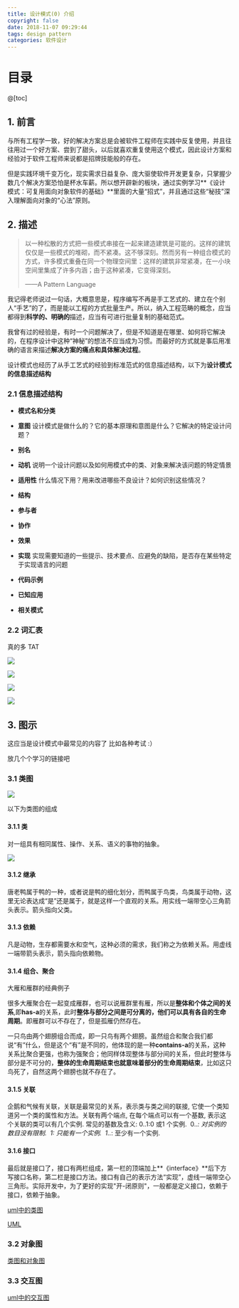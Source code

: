 ```yaml
---
title: 设计模式(0) 介绍
copyright: false
date: 2018-11-07 09:29:44
tags: design pattern
categories: 软件设计
---
```


# 目录

@[toc]



## 1. 前言

与所有工程学一致，好的解决方案总是会被软件工程师在实践中反复使用，并且往往用过一个好方案、尝到了甜头，以后就喜欢重复使用这个模式，因此设计方案和经验对于软件工程师来说都是招牌技能般的存在。

但是实践环境千变万化，现实需求日益复杂、庞大驱使软件开发更复杂，只掌握少数几个解决方案恐怕是杯水车薪。所以想开辟新的板块，通过实例学习**《设计模式：可复用面向对象软件的基础》**里面的大量“招式”，并且通过这些“秘技”深入理解面向对象的“心法”原则。



## 2. 描述

> 以一种松散的方式把一些模式串接在一起来建造建筑是可能的。这样的建筑仅仅是一些模式的堆砌，而不紧凑。这不够深刻。然而另有一种组合模式的方式，许多模式重叠在同一个物理空间里：这样的建筑非常紧凑，在一小块空间里集成了许多内涵；由于这种紧凑，它变得深刻。
>
> ——A Pattern Language

我记得老师说过一句话，大概意思是，程序编写不再是手工艺式的、建立在个别人“手艺”的了，而是能以工程的方式批量生产。所以，纳入工程范畴的概念，应当都得到**科学的、明确的**描述，应当有可进行批量复制的基础范式。

我曾有过的经验是，有时一个问题解决了，但是不知道是在哪里、如何将它解决的，在程序设计中这种“神秘”的想法不应当成为习惯。而最好的方式就是事后用准确的语言来描述**解决方案的痛点和具体解决过程**。

设计模式也经历了从手工艺式的经验到标准范式的信息描述结构，以下为**设计模式的信息描述结构**



### 2.1 信息描述结构

- **模式名和分类**

- **意图**  设计模式是做什么的？它的基本原理和意图是什么？它解决的特定设计问题？

- **别名**

- **动机**  说明一个设计问题以及如何用模式中的类、对象来解决该问题的特定情景

- **适用性**  什么情况下用？用来改进哪些不良设计？如何识别这些情况？

- **结构**

- **参与者**

- **协作**

- **效果**

- **实现**  实现需要知道的一些提示、技术要点、应避免的缺陷，是否存在某些特定于实现语言的问题

- **代码示例**

- **已知应用**

- **相关模式**



### 2.2 词汇表 

真的多 TAT

![](https://songzi-blog-pic.oss-cn-hangzhou.aliyuncs.com/cihuibiao1.PNG)

![](https://songzi-blog-pic.oss-cn-hangzhou.aliyuncs.com/cihuibiao2.PNG)

![](https://songzi-blog-pic.oss-cn-hangzhou.aliyuncs.com/cihuibiao3.PNG)

![](https://songzi-blog-pic.oss-cn-hangzhou.aliyuncs.com/cihuibiao4.PNG)



## 3. 图示

这应当是设计模式中最常见的内容了 比如各种考试 :）

放几个个学习的链接吧

### 3.1 类图

![](https://songzi-blog-pic.oss-cn-hangzhou.aliyuncs.com/class_pic.png)

以下为类图的组成



#### 3.1.1 类

对一组具有相同属性、操作、关系、语义的事物的抽象。

![](https://songzi-blog-pic.oss-cn-hangzhou.aliyuncs.com/class_introduction.png)



#### 3.1.2 继承

唐老鸭属于鸭的一种，或者说是鸭的细化划分，而鸭属于鸟类，鸟类属于动物，这里无论表达成“是”还是属于，就是这样一个直观的关系。用实线一端带空心三角箭头表示。箭头指向父类。

 

#### 3.1.3 依赖

凡是动物，生存都需要水和空气，这种必须的需求，我们称之为依赖关系。用虚线一端带箭头表示，箭头指向依赖物。

 

#### 3.1.4 组合、聚合

大雁和雁群的经典例子

 很多大雁聚合在一起变成雁群，也可以说雁群里有雁，所以是**整体和个体之间的关系**,即**has-a**的关系，此时**整体与部分之间是可分离的，他们可以具有各自的生命周期**。即雁群可以不存在了，但是孤雁仍然存在。

一只鸟由两个翅膀组合而成，即一只鸟有两个翅膀。虽然组合和聚合我们都说“有”什么，但是这个“有”是不同的，他体现的是一种**contains-a**的关系，这种关系比聚合更强，也称为强聚合；他同样体现整体与部分间的关系，但此时整体与部分是不可分的，**整体的生命周期结束也就意味着部分的生命周期结束**，比如这只鸟死了，自然这两个翅膀也就不存在了。

 

#### 3.1.5 关联

企鹅和气候有关联，关联是最常见的关系，表示类与类之间的联接, 它使一个类知道另一个类的属性和方法。关联有两个端点, 在每个端点可以有一个基数, 表示这个关联的类可以有几个实例. 
 常见的基数及含义: 0..1:0 或1 个实例. 
​                                  0..*: 对实例的数目没有限制. 
​                                  1: 只能有一个实例. 
​                                  1..*: 至少有一个实例. 



#### 3.1.6 接口

最后就是接口了，接口有两栏组成，第一栏的顶端加上**《interface》**后下方写接口名称，第二栏是接口方法。接口有自己的表示方法“实现”，虚线一端带空心三角形。实际开发中，为了更好的实现"开-闭原则"，一般都是定义接口，依赖于接口，依赖于抽象。

 

[uml中的类图](https://blog.csdn.net/wangdingqiaoit/article/details/12119293)

[UML](https://www.cnblogs.com/jisijie/p/5062109.html)



### 3.2 对象图

[类图和对象图](https://blog.csdn.net/mj_ww/article/details/53020346)



### 3.3 交互图



[uml中的交互图](https://blog.csdn.net/king110108/article/details/78217816)

